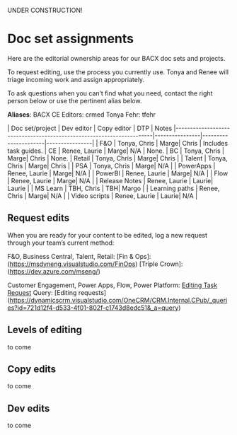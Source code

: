 

UNDER CONSTRUCTION!

# Doc set assignments

Here are the editorial ownership areas for our BACX doc sets and projects. 

To request editing, use the process you currently use. Tonya and Renee will triage incoming work and assign appropriately. 

To ask questions when you can’t find what you need, contact the right person below or use the pertinent alias below. 

**Aliases**: 
BACX CE Editors: crmed 
Tonya Fehr: tfehr 


| Doc set/project                                                  | Dev editor   | Copy editor  | DTP    | Notes
|----------------------------------------------------------------------|----------------|----------------------|----------------|
| F&O | Tonya, Chris | Marge| Chris | Includes task guides.
| CE | Renee, Laurie | Marge| N/A | None.
| BC | Tonya, Chris | Marge| Chris | None. 
| Retail | Tonya, Chris | Marge| Chris | 
| Talent | Tonya, Chris | Marge| Chris | 
| PSA | Tonya, Chris | Marge| N/A | 
| PowerApps | Renee, Laurie | Marge| N/A | 
| PowerBI | Renee, Laurie | Marge| N/A | 
| Flow | Renee, Laurie | Marge| N/A | 
| Release Notes | Renee, Laurie | Laurie| Laurie | 
| MS Learn | TBH, Chris | TBH| Margo | 
| Learning paths | Renee, Chris | Marge| N/A | 
| Video scripts | Renee, Laurie | Laurie| N/A | 

## Request edits
When you are ready for your content to be edited, log a new request through your team’s current method:

F&O, Business Central, Talent, Retail: 
[Fin & Ops]: (https://msdyneng.visualstudio.com/FinOps) 
[Triple Crown]: (https://dev.azure.com/mseng/) 

Customer Engagement, Power Apps, Flow, Power Platform: [Editing Task Request](https://dynamicscrm.visualstudio.com/OneCRM/CRM.Internal.CPub/_workitems/create/Task?templateId=0a8b7ccd-108e-46fd-aa5d-102ab279256a&ownerId=74778d57-e6a1-43fe-b56b-be19cb488aae)
Query: [Editing requests] (https://dynamicscrm.visualstudio.com/OneCRM/CRM.Internal.CPub/_queries?id=721d12f4-d533-4f01-802f-c1743d8edc51&_a=query)

## Levels of editing
to come

## Copy edits
to come

## Dev edits
to come
